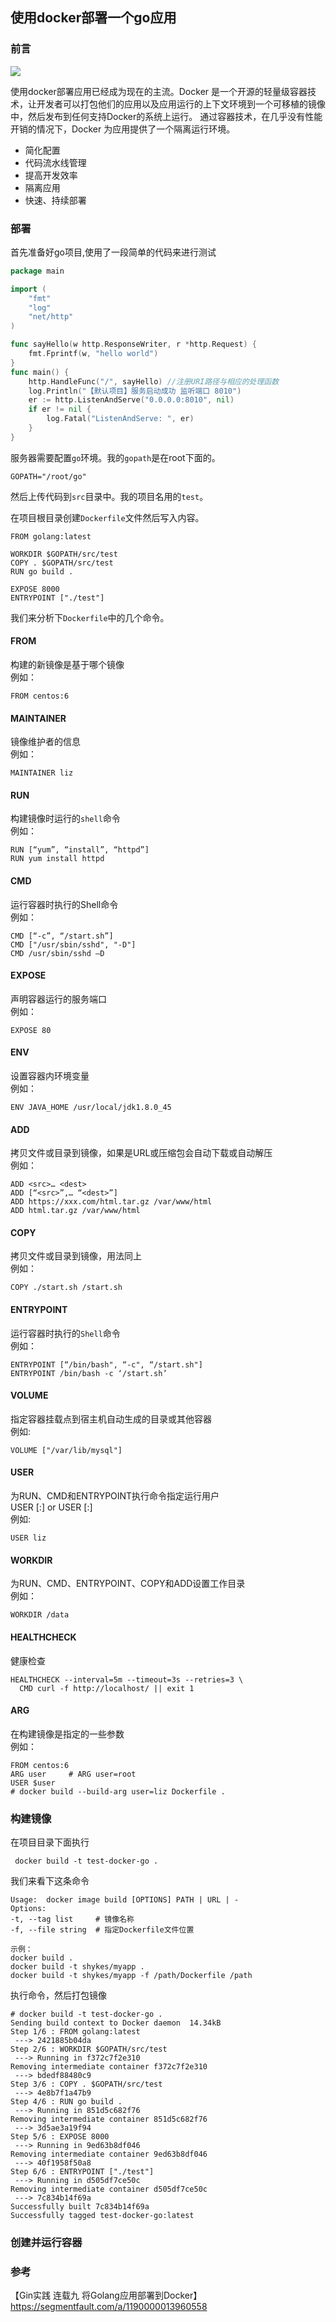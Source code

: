 ## 使用docker部署一个go应用

### 前言

![](https://img2020.cnblogs.com/blog/1237626/202005/1237626-20200507152147225-1977540183.jpg)

使用docker部署应用已经成为现在的主流。Docker 是一个开源的轻量级容器技术，让开发者可以打包他们的应用以及应用运行的上下文环境到一个可移植的镜像中，然后发布到任何支持Docker的系统上运行。 通过容器技术，在几乎没有性能开销的情况下，Docker 为应用提供了一个隔离运行环境。  

- 简化配置
- 代码流水线管理
- 提高开发效率
- 隔离应用
- 快速、持续部署

### 部署
 
首先准备好go项目,使用了一段简单的代码来进行测试

````go
package main

import (
	"fmt"
	"log"
	"net/http"
)

func sayHello(w http.ResponseWriter, r *http.Request) {
	fmt.Fprintf(w, "hello world")
}
func main() {
	http.HandleFunc("/", sayHello) //注册URI路径与相应的处理函数
	log.Println("【默认项目】服务启动成功 监听端口 8010")
	er := http.ListenAndServe("0.0.0.0:8010", nil)
	if er != nil {
		log.Fatal("ListenAndServe: ", er)
	}
}
````

服务器需要配置`go`环境。我的`gopath`是在root下面的。

````
GOPATH="/root/go"
````

然后上传代码到`src`目录中。我的项目名用的`test`。  

在项目根目录创建`Dockerfile`文件然后写入内容。  

````
FROM golang:latest

WORKDIR $GOPATH/src/test
COPY . $GOPATH/src/test
RUN go build .

EXPOSE 8000 
ENTRYPOINT ["./test"]
````
我们来分析下`Dockerfile`中的几个命令。  

#### FROM 

构建的新镜像是基于哪个镜像   
例如：  
````
FROM centos:6 
````

#### MAINTAINER

镜像维护者的信息  
例如：  
````
MAINTAINER liz
````

#### RUN

构建镜像时运行的`shell`命令  
例如：  
````
RUN [“yum”, “install”, “httpd”]  
RUN yum install httpd  
````

#### CMD 

运行容器时执行的Shell命令  
例如：  
````
CMD [“-c”, “/start.sh”]  
CMD ["/usr/sbin/sshd", "-D"]  
CMD /usr/sbin/sshd –D  
````

#### EXPOSE

声明容器运行的服务端口  
例如：  
````
EXPOSE 80
````

#### ENV

设置容器内环境变量  
例如：  
````
ENV JAVA_HOME /usr/local/jdk1.8.0_45
````

#### ADD

拷贝文件或目录到镜像，如果是URL或压缩包会自动下载或自动解压  
例如：  
````
ADD <src>… <dest>
ADD [“<src>”,… “<dest>”]
ADD https://xxx.com/html.tar.gz /var/www/html
ADD html.tar.gz /var/www/html
```` 

#### COPY 

拷贝文件或目录到镜像，用法同上  
例如：  
````
COPY ./start.sh /start.sh 
````

#### ENTRYPOINT

运行容器时执行的`Shell`命令  
例如：  
````
ENTRYPOINT [“/bin/bash", “-c", “/start.sh"]
ENTRYPOINT /bin/bash -c ‘/start.sh’
````

#### VOLUME

指定容器挂载点到宿主机自动生成的目录或其他容器  
例如:  
````
VOLUME ["/var/lib/mysql"]
````

#### USER

为RUN、CMD和ENTRYPOINT执行命令指定运行用户  
USER <user>[:<group>] or USER <UID>[:<GID>]  
例如:
````
USER liz
````

#### WORKDIR

为RUN、CMD、ENTRYPOINT、COPY和ADD设置工作目录  
例如：
````
WORKDIR /data
````

#### HEALTHCHECK

健康检查
````
HEALTHCHECK --interval=5m --timeout=3s --retries=3 \
  CMD curl -f http://localhost/ || exit 1
````

#### ARG

在构建镜像是指定的一些参数  
例如：
````
FROM centos:6
ARG user     # ARG user=root
USER $user
# docker build --build-arg user=liz Dockerfile .
````

### 构建镜像

在项目目录下面执行
````
 docker build -t test-docker-go .
````
我们来看下这条命令
````
Usage:  docker image build [OPTIONS] PATH | URL | -
Options:
-t, --tag list     # 镜像名称
-f, --file string  # 指定Dockerfile文件位置

示例：
docker build . 
docker build -t shykes/myapp .
docker build -t shykes/myapp -f /path/Dockerfile /path
````
执行命令，然后打包镜像
````
# docker build -t test-docker-go .
Sending build context to Docker daemon  14.34kB
Step 1/6 : FROM golang:latest
 ---> 2421885b04da
Step 2/6 : WORKDIR $GOPATH/src/test
 ---> Running in f372c7f2e310
Removing intermediate container f372c7f2e310
 ---> bdedf88480c9
Step 3/6 : COPY . $GOPATH/src/test
 ---> 4e8b7f1a47b9
Step 4/6 : RUN go build .
 ---> Running in 851d5c682f76
Removing intermediate container 851d5c682f76
 ---> 3d5ae3a19f94
Step 5/6 : EXPOSE 8000
 ---> Running in 9ed63b8df046
Removing intermediate container 9ed63b8df046
 ---> 40f1958f50a8
Step 6/6 : ENTRYPOINT ["./test"]
 ---> Running in d505df7ce50c
Removing intermediate container d505df7ce50c
 ---> 7c834b14f69a
Successfully built 7c834b14f69a
Successfully tagged test-docker-go:latest
````

### 创建并运行容器



### 参考
【Gin实践 连载九 将Golang应用部署到Docker】https://segmentfault.com/a/1190000013960558   